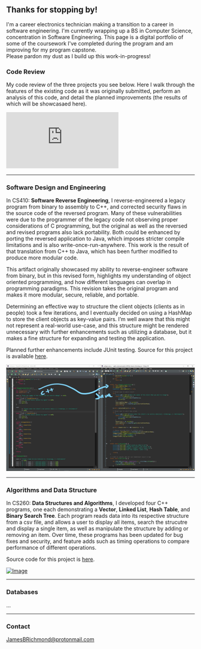 ## Thanks for stopping by!

I'm a career electronics technician making a transition to a career in software engineering.  I'm currently wrapping up a BS in Computer Science, concentration in Software Engineering.  This page is a digital portfolio of some of the coursework I've completed during the program and am improving for my program capstone.  
Please pardon my dust as I build up this work-in-progress!

### Code Review

My code review of the three projects you see below.  Here I walk through the features of the existing code as it was originally submitted, perform an analysis of this code, and detail the planned improvements (the results of which will be showcasaed here).

<div class="container">
<iframe src="https://drive.google.com/file/d/1MysUefThHCuq-Ze-aeqMAi1ix4_HHIxW/preview" frameborder="0" allowfullscreen class="video"></iframe>
</div>  
<p></p>

***

### Software Design and Engineering

In CS410: **Software Reverse Engineering**, I reverse-engineered a legacy program from binary to assembly to C++, and corrected security flaws in the source code of the reversed program.  Many of these vulnerabilities were due to the programmer of the legacy code not observing proper considerations of C programming, but the original as well as the reversed and revised programs also lack portability.  Both could be enhanced by porting the reversed application to Java, which imposes stricter compile limitations and is also write-once-run-anywhere.  This work is the result of that translation from C++ to Java, which has been further modified to produce more modular code.  

This artifact originally showcased my ability to reverse-engineer software from binary, but in this revised form, highlights my understanding of object oriented programming, and how different languages can overlap in programming paradigms.  This revision takes the original program and makes it more modular, secure, reliable, and portable.

Determining an effective way to structure the client objects (clients as in people) took a few iterations, and I eventually decided on using a HashMap to store the client objects as key-value pairs.  I’m well aware that this might not represent a real-world use-case, and this structure might be rendered unnecessary with further enhancements such as utilizing a database, but it makes a fine structure for expanding and testing the application.  

Planned further enhancements include JUnit testing.  Source for this project is available [here](https://github.com/JimmyBoomBots3000/Banking).

[![Image](/images/art1.jpg)](https://raw.githubusercontent.com/JimmyBoomBots3000/JimmyBoomBots3000.github.io/main/images/art1.jpg)  

***

### Algorithms and Data Structure

In CS260: **Data Structures and Algorithms**, I developed four C++ programs, one each demonstrating a **Vector**, **Linked List**, **Hash Table**, and **Binary Search Tree**.  Each program reads data into its respective structure from a csv file, and allows a user to display all items, search the strucutre and display a single item, as well as manipulate the structure by adding or removing an item.  Over time, these programs has been updated for bug fixes and security, and feature adds such as timing operations to compare performance of different operations.

Source code for this project is [here](https://github.com/JimmyBoomBots3000/DataStructuresAndAlgorithms).

[![Image](/images/6008765.jpg)](https://raw.githubusercontent.com/JimmyBoomBots3000/JimmyBoomBots3000.github.io/main/images/art1.jpg)  

***

### Databases

...  

***

### Contact

[JamesBRichmond@protonmail.com](mailto:JamesBRichmond@protonmail.com)
